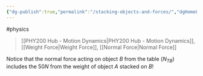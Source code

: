 ```yaml
---
{"dg-publish":true,"permalink":"/stacking-objects-and-forces/","dgHomeLink":true,"dgPassFrontmatter":false,"dgShowLocalGraph":true}
---
```


#physics 
> [[PHY200 Hub - Motion Dynamics|PHY200 Hub - Motion Dynamics]], [[Weight Force|Weight Force]], [[Normal Force|Normal Force]]

<style>
.container {font-family: sans-serif; text-align: center;}
.button-wrapper button {z-index: 1;height: 40px; width: 100px; margin: 10px;padding: 5px;}
.excalidraw .App-menu_top .buttonList { display: flex;}
.excalidraw-wrapper { height: 800px; margin: 50px; position: relative;}
:root[dir="ltr"] .excalidraw .layer-ui__wrapper .zen-mode-transition.App-menu_bottom--transition-left {transform: none;}
</style><script src="https://unpkg.com/react@17/umd/react.production.min.js"></script><script src="https://unpkg.com/react-dom@17/umd/react-dom.production.min.js"></script><script type="text/javascript" src="https://unpkg.com/@excalidraw/excalidraw@0.12.0/dist/excalidraw.production.min.js"></script><div id="Drawing_2023-01-19_1933.29.excalidraw.md1"></div><script>(function(){const InitialData={"type":"excalidraw","version":2,"source":"https://excalidraw.com","elements":[{"id":"39G4ZKriJWPXVY0Pq9MdI","type":"rectangle","x":-80.09999084472656,"y":-185.04376983642578,"width":133,"height":48,"angle":0,"strokeColor":"#000000","backgroundColor":"#15aabf","fillStyle":"hachure","strokeWidth":1,"strokeStyle":"solid","roughness":1,"opacity":100,"groupIds":[],"strokeSharpness":"sharp","seed":1812392166,"version":299,"versionNonce":951500326,"isDeleted":false,"boundElements":[{"type":"text","id":"kSkBeVQh"}],"updated":1674185839871,"link":null,"locked":false},{"type":"rectangle","version":407,"versionNonce":1639456570,"isDeleted":false,"id":"UISCvMWSqIp85sHXv-Lmv","fillStyle":"hachure","strokeWidth":1,"strokeStyle":"solid","roughness":1,"opacity":100,"angle":0,"x":-43.699981689453125,"y":-136.44376373291016,"strokeColor":"#000000","backgroundColor":"#fab005","width":61,"height":48,"seed":2140843622,"groupIds":[],"strokeSharpness":"sharp","boundElements":[{"type":"text","id":"GLvbRgLB"}],"updated":1674185839871,"link":null,"locked":false},{"type":"rectangle","version":641,"versionNonce":1288178022,"isDeleted":false,"id":"VOKf5fBGEuMCXBBmMtp0S","fillStyle":"hachure","strokeWidth":1,"strokeStyle":"solid","roughness":1,"opacity":70,"angle":0,"x":-135.8999786376953,"y":-86.44373321533203,"strokeColor":"#d9480f","backgroundColor":"#fd7e14","width":251,"height":35,"seed":332278906,"groupIds":[],"strokeSharpness":"sharp","boundElements":[{"type":"text","id":"dY80r9oV"}],"updated":1674185839871,"link":null,"locked":false},{"id":"kSkBeVQh","type":"text","x":-21.099990844726562,"y":-173.54376983642578,"width":15,"height":25,"angle":0,"strokeColor":"#000000","backgroundColor":"#fd7e14","fillStyle":"hachure","strokeWidth":1,"strokeStyle":"solid","roughness":1,"opacity":70,"groupIds":[],"strokeSharpness":"sharp","seed":75557734,"version":29,"versionNonce":1252272122,"isDeleted":false,"boundElements":null,"updated":1674185839871,"link":null,"locked":false,"text":"A","rawText":"A","fontSize":20,"fontFamily":1,"textAlign":"center","verticalAlign":"middle","baseline":18,"containerId":"39G4ZKriJWPXVY0Pq9MdI","originalText":"A"},{"id":"GLvbRgLB","type":"text","x":-21.199981689453125,"y":-124.94376373291016,"width":16,"height":25,"angle":0,"strokeColor":"#000000","backgroundColor":"#fd7e14","fillStyle":"hachure","strokeWidth":1,"strokeStyle":"solid","roughness":1,"opacity":70,"groupIds":[],"strokeSharpness":"sharp","seed":171706554,"version":6,"versionNonce":1057877158,"isDeleted":false,"boundElements":null,"updated":1674185839871,"link":null,"locked":false,"text":"B","rawText":"B","fontSize":20,"fontFamily":1,"textAlign":"center","verticalAlign":"middle","baseline":18,"containerId":"UISCvMWSqIp85sHXv-Lmv","originalText":"B"},{"id":"dY80r9oV","type":"text","x":-33.89997863769531,"y":-78.94373321533203,"width":47,"height":20,"angle":0,"strokeColor":"#000000","backgroundColor":"#fd7e14","fillStyle":"hachure","strokeWidth":1,"strokeStyle":"solid","roughness":1,"opacity":70,"groupIds":[],"strokeSharpness":"sharp","seed":572316602,"version":12,"versionNonce":1922111674,"isDeleted":false,"boundElements":null,"updated":1674185839871,"link":null,"locked":false,"text":"Table","rawText":"Table","fontSize":16,"fontFamily":1,"textAlign":"center","verticalAlign":"middle","baseline":15,"containerId":"VOKf5fBGEuMCXBBmMtp0S","originalText":"Table"},{"id":"BYJ0pJteD3rrZz-0qiwQF","type":"arrow","x":86.41213135126009,"y":-262.00281522882364,"width":0,"height":124.23035944237978,"angle":0,"strokeColor":"#0b7285","backgroundColor":"#fd7e14","fillStyle":"hachure","strokeWidth":2,"strokeStyle":"solid","roughness":0,"opacity":70,"groupIds":[],"strokeSharpness":"round","seed":1847305254,"version":346,"versionNonce":221603814,"isDeleted":false,"boundElements":null,"updated":1674185839871,"link":null,"locked":false,"points":[[0,0],[0,101.8887319005384],[0,124.23035944237978]],"lastCommittedPoint":null,"startBinding":null,"endBinding":{"elementId":"gR1q9pkR","focus":-1.8690850515527366,"gap":12.167190721738308},"startArrowhead":null,"endArrowhead":"arrow"},{"id":"FxEycWVEM1Dg4gDRZPvx9","type":"arrow","x":147.00993941098235,"y":-134.73011782594082,"width":0,"height":55.128865990063034,"angle":0,"strokeColor":"#e67700","backgroundColor":"#fd7e14","fillStyle":"hachure","strokeWidth":2,"strokeStyle":"solid","roughness":0,"opacity":70,"groupIds":[],"strokeSharpness":"round","seed":2029522470,"version":124,"versionNonce":1014012518,"isDeleted":false,"boundElements":null,"updated":1674185844424,"link":null,"locked":false,"points":[[0,0],[0,55.128865990063034]],"lastCommittedPoint":null,"startBinding":null,"endBinding":{"elementId":"JLfG7xUw","focus":-2.131416055243071,"gap":15.839824773402995},"startArrowhead":null,"endArrowhead":"arrow"},{"id":"JLfG7xUw","type":"image","x":162.84976418438535,"y":-80.20184726593999,"width":28,"height":15,"angle":0,"strokeColor":"#000000","backgroundColor":"transparent","fillStyle":"hachure","strokeWidth":1,"strokeStyle":"solid","roughness":1,"opacity":100,"strokeSharpness":"sharp","seed":89494,"version":83,"versionNonce":2001435430,"updated":1674185839871,"isDeleted":false,"groupIds":[],"boundElements":[{"id":"FxEycWVEM1Dg4gDRZPvx9","type":"arrow"}],"link":null,"locked":false,"fileId":"6f67f4a6fcccb9d3e5e66a4202a2849da97f7e0a","scale":[1,1]},{"id":"gR1q9pkR","type":"image","x":98.5793220729984,"y":-148.75699018803425,"width":28,"height":15,"angle":0,"strokeColor":"#000000","backgroundColor":"transparent","fillStyle":"hachure","strokeWidth":1,"strokeStyle":"solid","roughness":1,"opacity":100,"strokeSharpness":"sharp","seed":34139,"version":52,"versionNonce":295285306,"updated":1674185839871,"isDeleted":false,"groupIds":[],"boundElements":[{"id":"BYJ0pJteD3rrZz-0qiwQF","type":"arrow"}],"link":null,"locked":false,"fileId":"224853e0ed2ce80afc76cec5ae29924c9babaa10","scale":[1,1]},{"id":"05WDx00eFeimH9g_g4Yys","type":"arrow","x":223.65692514791903,"y":-136.94205606127758,"width":2.842170943040401e-14,"height":121.65774531264657,"angle":0,"strokeColor":"#5c940d","backgroundColor":"#fd7e14","fillStyle":"hachure","strokeWidth":2,"strokeStyle":"solid","roughness":0,"opacity":70,"groupIds":[],"strokeSharpness":"round","seed":2022104698,"version":204,"versionNonce":868034150,"isDeleted":false,"boundElements":null,"updated":1674185839871,"link":null,"locked":false,"points":[[0,0],[2.842170943040401e-14,-121.65774531264657]],"lastCommittedPoint":null,"startBinding":null,"endBinding":{"elementId":"KysAz6M7","focus":1.818181391469747,"gap":14.318174350720568},"startArrowhead":null,"endArrowhead":"arrow"},{"id":"KysAz6M7","type":"image","x":237.97509949863962,"y":-264.6056604106703,"width":35,"height":15,"angle":0,"strokeColor":"#000000","backgroundColor":"transparent","fillStyle":"hachure","strokeWidth":1,"strokeStyle":"solid","roughness":1,"opacity":100,"strokeSharpness":"sharp","seed":17918,"version":168,"versionNonce":1322998522,"updated":1674185839871,"isDeleted":false,"groupIds":[],"boundElements":[{"id":"05WDx00eFeimH9g_g4Yys","type":"arrow"}],"link":null,"locked":false,"fileId":"0d91efdbc5d494dfc0b4dd8970acac9e456ea520","scale":[1,1]},{"id":"1ZQXqWWCSuSJq2tCjreUv","type":"arrow","x":327.1085515294421,"y":-87.08792385735251,"width":0,"height":172.1924958653122,"angle":0,"strokeColor":"#5c940d","backgroundColor":"#fd7e14","fillStyle":"hachure","strokeWidth":2,"strokeStyle":"solid","roughness":0,"opacity":70,"groupIds":[],"strokeSharpness":"round","seed":1583645178,"version":151,"versionNonce":1503946470,"isDeleted":false,"boundElements":null,"updated":1674185856593,"link":null,"locked":false,"points":[[0,0],[0,-172.1924958653122]],"lastCommittedPoint":null,"startBinding":null,"endBinding":{"elementId":"MkeqICqY","focus":1.5459422117530073,"gap":9.553988705677625},"startArrowhead":null,"endArrowhead":"arrow"},{"id":"MkeqICqY","type":"image","x":336.6625402351197,"y":-263.2445016019939,"width":35,"height":15,"angle":0,"strokeColor":"#000000","backgroundColor":"transparent","fillStyle":"hachure","strokeWidth":1,"strokeStyle":"solid","roughness":1,"opacity":100,"strokeSharpness":"sharp","seed":79746,"version":43,"versionNonce":1315332730,"updated":1674185856593,"isDeleted":false,"groupIds":[],"boundElements":[{"id":"1ZQXqWWCSuSJq2tCjreUv","type":"arrow"}],"link":null,"locked":false,"fileId":"d5479bfc1356fb01693a11ce714b2b201c57a802","scale":[1,1]},{"id":"PLbY0hEl","type":"text","x":99.56534096404654,"y":-199.68581458233913,"width":33,"height":20,"angle":0,"strokeColor":"#0b7285","backgroundColor":"#fd7e14","fillStyle":"hachure","strokeWidth":2,"strokeStyle":"solid","roughness":0,"opacity":70,"groupIds":[],"strokeSharpness":"sharp","seed":1867628454,"version":63,"versionNonce":1730856570,"isDeleted":false,"boundElements":null,"updated":1674185883419,"link":null,"locked":false,"text":"50N","rawText":"50N","fontSize":16,"fontFamily":1,"textAlign":"left","verticalAlign":"top","baseline":15,"containerId":null,"originalText":"50N"},{"type":"text","version":75,"versionNonce":1237089126,"isDeleted":false,"id":"XXiPY9Lo","fillStyle":"hachure","strokeWidth":2,"strokeStyle":"solid","roughness":0,"opacity":70,"angle":0,"x":168.75154868491478,"y":-115.18300317250512,"strokeColor":"#e67700","backgroundColor":"#fd7e14","width":27,"height":20,"seed":834660154,"groupIds":[],"strokeSharpness":"sharp","boundElements":[],"updated":1674185892228,"link":null,"locked":false,"fontSize":16,"fontFamily":1,"text":"10N","rawText":"10N","baseline":15,"textAlign":"left","verticalAlign":"top","containerId":null,"originalText":"10N"},{"type":"text","version":79,"versionNonce":876685094,"isDeleted":false,"id":"982yM9Ya","fillStyle":"hachure","strokeWidth":2,"strokeStyle":"solid","roughness":0,"opacity":70,"angle":0,"x":240.53591624585442,"y":-196.67246431886727,"strokeColor":"#5c940d","backgroundColor":"#fd7e14","width":33,"height":20,"seed":691362278,"groupIds":[],"strokeSharpness":"sharp","boundElements":[],"updated":1674185899670,"link":null,"locked":false,"fontSize":16,"fontFamily":1,"text":"50N","rawText":"50N","baseline":15,"textAlign":"left","verticalAlign":"top","containerId":null,"originalText":"50N"},{"type":"text","version":82,"versionNonce":610007162,"isDeleted":false,"id":"U1Ht3Py0","fillStyle":"hachure","strokeWidth":2,"strokeStyle":"solid","roughness":0,"opacity":70,"angle":0,"x":336.2484148379283,"y":-173.24632704998734,"strokeColor":"#5c940d","backgroundColor":"#fd7e14","width":34,"height":20,"seed":488460902,"groupIds":[],"strokeSharpness":"sharp","boundElements":[],"updated":1674185903041,"link":null,"locked":false,"fontSize":16,"fontFamily":1,"text":"60N","rawText":"60N","baseline":15,"textAlign":"left","verticalAlign":"top","containerId":null,"originalText":"60N"},{"id":"6x_IpVq2bj50UC4uNQKbM","type":"rectangle","x":287.7117557859683,"y":-286.2001708667888,"width":102.95696071882139,"height":219.3774656617432,"angle":0,"strokeColor":"#495057","backgroundColor":"#fab005","fillStyle":"solid","strokeWidth":0.5,"strokeStyle":"solid","roughness":0,"opacity":10,"groupIds":[],"strokeSharpness":"round","seed":1442502970,"version":141,"versionNonce":2060169702,"isDeleted":false,"boundElements":[{"id":"cwK2KRChtR6MhsDxRD7WS","type":"arrow"},{"id":"Cqa0L_9F6x3LhzD-sMNEz","type":"arrow"}],"updated":1674185967965,"link":null,"locked":false},{"id":"cwK2KRChtR6MhsDxRD7WS","type":"arrow","x":447.82057286986543,"y":-29.29708675534721,"width":46.811886924704936,"height":35.24443772039467,"angle":0,"strokeColor":"#495057","backgroundColor":"#fab005","fillStyle":"solid","strokeWidth":2,"strokeStyle":"solid","roughness":1,"opacity":100,"groupIds":[],"strokeSharpness":"round","seed":479359162,"version":199,"versionNonce":1530708794,"isDeleted":false,"boundElements":null,"updated":1674185961729,"link":null,"locked":false,"points":[[0,0],[-46.811886924704936,-35.24443772039467]],"lastCommittedPoint":null,"startBinding":null,"endBinding":{"elementId":"6x_IpVq2bj50UC4uNQKbM","focus":0.44074500670030115,"gap":10.339969440370794},"startArrowhead":null,"endArrowhead":"triangle"},{"type":"arrow","version":242,"versionNonce":1947152058,"isDeleted":false,"id":"Cqa0L_9F6x3LhzD-sMNEz","fillStyle":"solid","strokeWidth":2,"strokeStyle":"solid","roughness":1,"opacity":100,"angle":0,"x":448.94902146343975,"y":-362.2205442459057,"strokeColor":"#495057","backgroundColor":"#fab005","width":55.89604758706258,"height":55.89604758706258,"seed":1178385594,"groupIds":[],"strokeSharpness":"round","boundElements":[],"updated":1674185967965,"link":null,"locked":false,"startBinding":null,"endBinding":{"elementId":"6x_IpVq2bj50UC4uNQKbM","focus":-0.47125168567788617,"gap":20.12432579205432},"lastCommittedPoint":null,"startArrowhead":null,"endArrowhead":"triangle","points":[[0,0],[-55.89604758706258,55.89604758706258]]}],"appState":{"theme":"light","viewBackgroundColor":"#ffffff","currentItemStrokeColor":"#495057","currentItemBackgroundColor":"#fab005","currentItemFillStyle":"solid","currentItemStrokeWidth":2,"currentItemStrokeStyle":"solid","currentItemRoughness":1,"currentItemOpacity":100,"currentItemFontFamily":1,"currentItemFontSize":16,"currentItemTextAlign":"left","currentItemStrokeSharpness":"round","currentItemStartArrowhead":null,"currentItemEndArrowhead":"triangle","currentItemLinearStrokeSharpness":"round","gridSize":null,"colorPalette":{}},"files":{}};InitialData.scrollToContent=true;App=()=>{const e=React.useRef(null),t=React.useRef(null),[n,i]=React.useState({width:void 0,height:void 0});return React.useEffect(()=>{i({width:t.current.getBoundingClientRect().width,height:t.current.getBoundingClientRect().height});const e=()=>{i({width:t.current.getBoundingClientRect().width,height:t.current.getBoundingClientRect().height})};return window.addEventListener("resize",e),()=>window.removeEventListener("resize",e)},[t]),React.createElement(React.Fragment,null,React.createElement("div",{className:"excalidraw-wrapper",ref:t},React.createElement(ExcalidrawLib.Excalidraw,{ref:e,width:n.width,height:n.height,initialData:InitialData,viewModeEnabled:!0,zenModeEnabled:!0,gridModeEnabled:!1})))},excalidrawWrapper=document.getElementById("Drawing_2023-01-19_1933.29.excalidraw.md1");ReactDOM.render(React.createElement(App),excalidrawWrapper);})();</script>
Notice that the normal force acting on object $B$ from the table ($N_{TB}$) includes the $50N$ from the weight of object $A$ stacked on $B$!